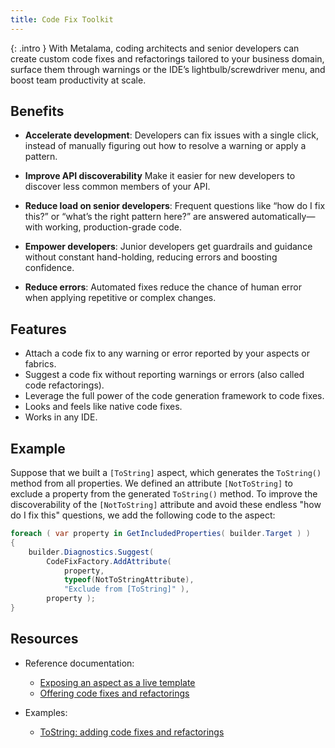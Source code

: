 ```yaml
---
title: Code Fix Toolkit
---
```


{: .intro }
With Metalama, coding architects and senior developers can create custom code fixes and refactorings tailored to your business domain, surface them through warnings or the IDE’s lightbulb/screwdriver menu, and boost team productivity at scale.

## Benefits

* **Accelerate development**: Developers can fix issues with a single click, instead of manually figuring out how to resolve a warning or apply a pattern.

* **Improve API discoverability** Make it easier for new developers to discover less common members of your API.

* **Reduce load on senior developers**: Frequent questions like “how do I fix this?” or “what’s the right pattern here?” are answered automatically—with working, production-grade code.

* **Empower developers**: Junior developers get guardrails and guidance without constant hand-holding, reducing errors and boosting confidence.

* **Reduce errors**: Automated fixes reduce the chance of human error when applying repetitive or complex changes.

## Features

* Attach a code fix to any warning or error reported by your aspects or fabrics.
* Suggest a code fix without reporting warnings or errors (also called code refactorings).
* Leverage the full power of the code generation framework to code fixes.
* Looks and feels like native code fixes.
* Works in any IDE.

## Example

Suppose that we built a `[ToString]` aspect, which generates the `ToString()` method from all properties. We defined an attribute `[NotToString]` to exclude a property from the generated `ToString()` method. To improve the discoverability of the `[NotToString]` attribute and avoid these endless "how do I fix this" questions, we add the following code to the aspect:

```cs
foreach ( var property in GetIncludedProperties( builder.Target ) )
{
    builder.Diagnostics.Suggest(
        CodeFixFactory.AddAttribute(
            property,
            typeof(NotToStringAttribute),
            "Exclude from [ToString]" ),
        property );
}
```

## Resources

* Reference documentation:
    - [Exposing an aspect as a live template](https://doc.metalama.net/conceptual/aspects/ide/live-template)
    - [Offering code fixes and refactorings](https://doc.metalama.net/conceptual/aspects/ide/code-fixes)

* Examples:
    - [ToString: adding code fixes and refactorings](https://doc.metalama.net/examples/tostring/tostring-2)